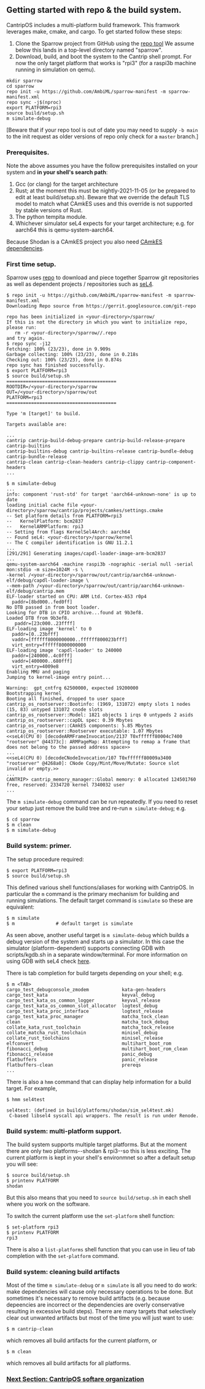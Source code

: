 
## Getting started with repo & the build system.

CantripOS includes a multi-platform build framework.
This framwork leverages make, cmake, and cargo.
To get started follow these steps:

1. Clone the Sparrow project from GitHub using the
   [repo tool](https://gerrit.googlesource.com/git-repo/+/refs/heads/master/README.md)
   We assume below this lands in a top-level directory named "sparrow".
2. Download, build, and boot the system to the Cantrip shell prompt.
   For now the only target platform that works is "rpi3"
   (for a raspi3b machine running in simulation on qemu).

``` shell
mkdir sparrow
cd sparrow
repo init -u https://github.com/AmbiML/sparrow-manifest -m sparrow-manifest.xml
repo sync -j$(nproc)
export PLATFORM=rpi3
source build/setup.sh
m simulate-debug
```

[Beware that if your repo tool is out of date you may need to supply `-b main`
to the init request as older versions of repo only check for a `master` branch.]

### Prerequisites.

Note the above assumes you have the follow prerequisites installed on your system
and **in your shell's search path**:
1. Gcc (or clang) for the target architecture
2. Rust; at the moment this must be nightly-2021-11-05 (or be prepared to edit at least
   build/setup.sh). Beware that we override the default TLS model to match what CAmkES
   uses and this override is not supported by stable versions of Rust.
3. The python tempita module.
4. Whichever simulator seL4 expects for your target architecture; e.g. for aarch64 this
   is qemu-system-aarch64.

Because Shodan is a CAmkES project you also need
[CAmkES dependencies](https://docs.sel4.systems/projects/buildsystem/host-dependencies.html#camkes-build-dependencies).

### First time setup.

Sparrow uses [repo](https://gerrit.googlesource.com/git-repo/+/refs/heads/master/README.md)
to download and piece together Sparrow git repositories as well as dependent projects /
repositories such as [seL4](https://github.com/seL4).

``` shell
$ repo init -u https://github.com/AmbiML/sparrow-manifest -m sparrow-manifest.xml
Downloading Repo source from https://gerrit.googlesource.com/git-repo

repo has been initialized in <your-directory>/sparrow/
If this is not the directory in which you want to initialize repo, please run:
   rm -r <your-directory>/sparrow//.repo
and try again.
$ repo sync -j12
Fetching: 100% (23/23), done in 9.909s
Garbage collecting: 100% (23/23), done in 0.218s
Checking out: 100% (23/23), done in 0.874s
repo sync has finished successfully.
$ export PLATFORM=rpi3
$ source build/setup.sh
========================================
ROOTDIR=/<your-directory>/sparrow
OUT=/<your-directory>/sparrow/out
PLATFORM=rpi3
========================================

Type 'm [target]' to build.

Targets available are:

...
cantrip cantrip-build-debug-prepare cantrip-build-release-prepare cantrip-builtins
cantrip-builtins-debug cantrip-builtins-release cantrip-bundle-debug cantrip-bundle-release
cantrip-clean cantrip-clean-headers cantrip-clippy cantrip-component-headers
...

$ m simulate-debug
...
info: component 'rust-std' for target 'aarch64-unknown-none' is up to date
loading initial cache file <your-directory>/sparrow/cantrip/projects/camkes/settings.cmake
-- Set platform details from PLATFORM=rpi3
--   KernelPlatform: bcm2837
--   KernelARMPlatform: rpi3
-- Setting from flags KernelSel4Arch: aarch64
-- Found seL4: <your-directory>/sparrow/kernel
-- The C compiler identification is GNU 11.2.1
...
[291/291] Generating images/capdl-loader-image-arm-bcm2837
...
qemu-system-aarch64 -machine raspi3b -nographic -serial null -serial mon:stdio -m size=1024M -s \
-kernel /<your-directory>/sparrow/out/cantrip/aarch64-unknown-elf/debug/capdl-loader-image \
--mem-path /<your-directory>/sparrow/out/cantrip/aarch64-unknown-elf/debug/cantrip.mem
ELF-loader started on CPU: ARM Ltd. Cortex-A53 r0p4
  paddr=[8bd000..fed0ff]
No DTB passed in from boot loader.
Looking for DTB in CPIO archive...found at 9b3ef8.
Loaded DTB from 9b3ef8.
   paddr=[23c000..23ffff]
ELF-loading image 'kernel' to 0
  paddr=[0..23bfff]
  vaddr=[ffffff8000000000..ffffff800023bfff]
  virt_entry=ffffff8000000000
ELF-loading image 'capdl-loader' to 240000
  paddr=[240000..4c0fff]
  vaddr=[400000..680fff]
  virt_entry=4009e8
Enabling MMU and paging
Jumping to kernel-image entry point...

Warning:  gpt_cntfrq 62500000, expected 19200000
Bootstrapping kernel
Booting all finished, dropped to user space
cantrip_os_rootserver::Bootinfo: (1969, 131072) empty slots 1 nodes (15, 83) untyped 131072 cnode slots
cantrip_os_rootserver::Model: 1821 objects 1 irqs 0 untypeds 2 asids
cantrip_os_rootserver::capDL spec: 0.39 Mbytes
cantrip_os_rootserver::CAmkES components: 5.85 Mbytes
cantrip_os_rootserver::Rootserver executable: 1.07 Mbytes
<<seL4(CPU 0) [decodeARMFrameInvocation/2137 T0xffffff80004c7400 "rootserver" @44373c]: ARMPageMap: Attempting to remap a frame that does not belong to the passed address space>>
...
<<seL4(CPU 0) [decodeCNodeInvocation/107 T0xffffff80009a3400 "rootserver" @4268a0]: CNode Copy/Mint/Move/Mutate: Source slot invalid or empty.>>
...
CANTRIP> cantrip_memory_manager::Global memory: 0 allocated 124501760 free, reserved: 2334720 kernel 7340032 user
...
```

The `m simulate-debug` command can be run repeatedly. If you need to reset
your setup just remove the build tree and re-run `m simulate-debug`; e.g.

``` shell
$ cd sparrow
$ m clean
$ m simulate-debug
```

### Build system: primer.

The setup procedure required:

``` shell
$ export PLATFORM=rpi3
$ source build/setup.sh
```

This defined various shell functions/aliases for working with CantripOS. In particular
the `m` command is the primary mechanism for building and running simulations.
The default target command is `simulate` so these are equivalent:

``` shell
$ m simulate
$ m               # default target is simulate
```

As seen above, another useful target is `m simulate-debug` which builds a debug version
of the system and starts up a simulator. In this case the simulator (platform-dependent)
supports connecting GDB with scripts/kgdb.sh in a separate window/terminal. For more
information on using GDB with seL4 check [here](CantripGdbUserSpaceDebugging.md).

There is tab completion for build targets depending on your shell; e.g.

``` shell
$ m <TAB>
cargo_test_debugconsole_zmodem            kata-gen-headers
cargo_test_kata                           keyval_debug
cargo_test_kata_os_common_logger          keyval_release
cargo_test_kata_os_common_slot_allocator  logtest_debug
cargo_test_kata_proc_interface            logtest_release
cargo_test_kata_proc_manager              matcha_tock_clean
clean                                     matcha_tock_debug
collate_kata_rust_toolchain               matcha_tock_release
collate_matcha_rust_toolchain             minisel_debug
collate_rust_toolchains                   minisel_release
elfconvert                                multihart_boot_rom
fibonacci_debug                           multihart_boot_rom_clean
fibonacci_release                         panic_debug
flatbuffers                               panic_release
flatbuffers-clean                         prereqs
...
```

There is also a `hmm`
command that can display help information for a build target. For example,

``` shell
$ hmm sel4test

sel4test: (defined in build/platforms/shodan/sim_sel4test.mk)
 C-based libsel4 syscall api wrappers. The result is run under Renode.
```

### Build system: multi-platform support.

The build system supports multiple target platforms. But at the moment there are
only two platforms--shodan & rpi3--so this is less exciting. The current
platform is kept in your shell's environmnet so after a default setup you will see:

``` shell
$ source build/setup.sh
$ printenv PLATFORM
shodan
```

But this also means that you need to `source build/setup.sh` in each shell
where you work on the software.

To switch the current platform use the `set-platform` shell function:

``` shell
$ set-platform rpi3
$ printenv PLATFORM
rpi3
```

There is also a `list-platforms` shell function that you can use in lieu of
tab completion with the `set-platform` command.

### Build system: cleaning build artifacts

Most of the time `m simulate-debug` or `m simulate` is all you need to do work:
make dependencies will cause only necessary operations to be done.
But sometimes it's necessary to remove build artifacts (e.g. because depeencies
are incorrect or the dependencies are overly conservative resulting in excessive
build steps).
Therre are many targets that selectively clear out unwanted artifacts but most
of the time you will just want to use:

``` shell
$ m cantrip-clean
```

which removes all build artifacts for the current platform, or

```shell
$ m clean
```

which removes all build artifacts for all platforms.

### [Next Section: CantripOS softare organization](SourceCrates.md)
